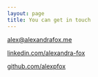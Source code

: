```yaml
---
layout: page
title: You can get in touch
---
```


[alex@alexandrafox.me](alex@alexandrafox.me)

[linkedin.com/alexandra-fox](https://www.linkedin.com/in/alexandra-fox-06bb1486/)

[github.com/alexpfox](https://github.com/alexpfox)